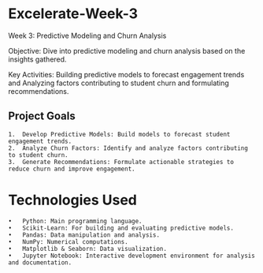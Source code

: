 # Excelerate-Week-3

Week 3: Predictive Modeling and Churn Analysis

Objective: Dive into predictive modeling and churn analysis based on the insights gathered.

Key Activities: Building predictive models to forecast engagement trends and Analyzing factors contributing to student churn and formulating recommendations.

## Project Goals

	1.	Develop Predictive Models: Build models to forecast student engagement trends.
	2.	Analyze Churn Factors: Identify and analyze factors contributing to student churn.
	3.	Generate Recommendations: Formulate actionable strategies to reduce churn and improve engagement.

# Technologies Used

	•	Python: Main programming language.
	•	Scikit-Learn: For building and evaluating predictive models.
	•	Pandas: Data manipulation and analysis.
	•	NumPy: Numerical computations.
	•	Matplotlib & Seaborn: Data visualization.
	•	Jupyter Notebook: Interactive development environment for analysis and documentation.
